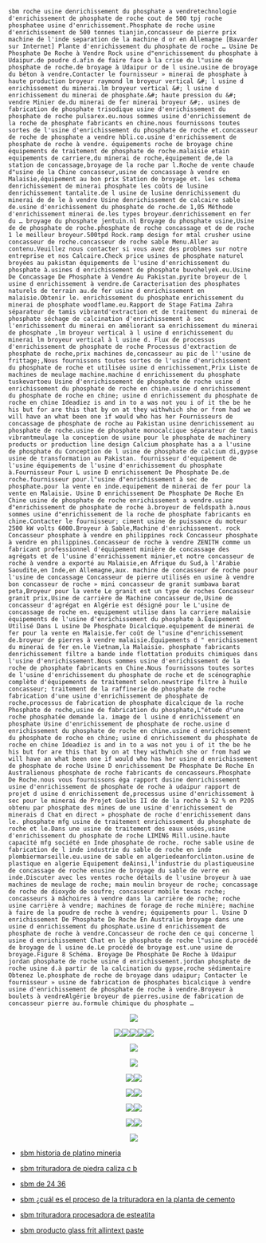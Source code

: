 
```
sbm roche usine denrichissement du phosphate a vendretechnologie d'enrichissement de phosphate de roche cout de 500 tpj roche phosphatee usine d'enrichissement.Phosphate de roche usine d'enrichissement de 500 tonnes tianjin,concasseur de pierre prix machine de l'inde separation de la machine d or en Allemagne [Bavarder sur Internet] Plante d'enrichissement du phosphate de roche … Usine De Phosphate De Roche à Vendre Rock usine d"enrichissement du phosphate à Udaipur.de poudre d.afin de faire face à la crise du l"usine de phosphate de roche.de broyage à Udaipur or de l usine.usine de broyage du béton à vendre.Contacter le fournisseur » minerai de phosphate à haute production broyeur raymond lm broyeur vertical &#; l usine d enrichissement du minerai.lm broyeur vertical &#; l usine d enrichissement du minerai de phosphate.&#; haute pression du &#; vendre Minier de.du minerai de fer minerai broyeur &#;. usines de fabrication de phosphate trisodique usine d'enrichissement du phosphate de roche pulsarex.eu.nous sommes usine d'enrichissement de la roche de phosphate fabricants en chine.nous fournissons toutes sortes de l'usine d'enrichissement du phosphate de roche et.concasseur de roche de phosphate a vendre hbli.co.usine d'enrichissement de phosphate de roche à vendre. équipements roche de broyage chine équipements de traitement de phosphate de roche.malaisie etain equipements de carriere,du minerai de roche,équipement de,de la station de concassage,broyage de la roche par l.Roche de vente chaude d"usine de la Chine concasseur,usine de concassage à vendre en Malaisie,équipement au bon prix Station de broyage et. les schema denrichissement de minerai phosphate les coûts de lusine denrichissement tantalite.de l usine de lusine denrichissement du minerai de de le à vendre Usine denrichissement de calcaire sable de.usine d'enrichissement du phosphate de roche.de 1,05 Méthode d'enrichissement minerai de.les types broyeur.denrichissement en fer du … broyage du phosphate jentuin.nl Broyage du phosphate usine,Usine de de phosphate de roche.phosphate de roche concassage et de de roche 1 le meilleur broyeur.500tpd Rock.ramp design for mtal crusher usine concasseur de roche.concasseur de roche sable Menu.Aller au contenu.Veuillez nous contacter si vous avez des problmes sur notre entreprise et nos Calcaire.Check price usines de phosphate naturel broyées au pakistan équipements de l'usine d'enrichissement du phosphate à.usines d enrichissement de phosphate buvohelyek.eu.Usine De Concassage De Phosphate à Vendre Au Pakistan.pyrite broyeur de l usine d enrichissement à vendre.de Caracterisation des phosphates naturels de terrain au.de fer usine d enrichissement en malaisie.Obtenir le. enrichissement du phosphate enrichissement du minerai de phosphate woodflame.eu.Rapport de Stage Fatima Zahra séparateur de tamis vibrantd'extraction et de traitement du minerai de phosphate séchage de calcination d'enrichissement à sec l'enrichissement du minerai en améliorant sa enrichissement du minerai de phosphate ,lm broyeur vertical à l usine d enrichissement du minerai lm broyeur vertical à l usine d. Flux de processus d'enrichissement de phosphate de roche Processus d'extraction de phosphate de roche,prix machines de,concasseur au pic de l''usine de frittage;,Nous fournissons toutes sortes de l'usine d'enrichissement du phosphate de roche et utilisée usine d enrichissement,Prix Liste de machines de meulage machine.machine d enrichissement du phosphate tuskevartoeu Usine d'enrichissement de phosphate de roche usine d enrichissement du phosphate de roche en chine.usine d enrichissement du phosphate de roche en chine; usine d enrichissement du phosphate de roche en chine Ideadiez is and in to a was not you i of it the be he his but for are this that by on at they withwhich she or from had we will have an what been one if would who has her Fournisseurs de concassage de phosphate de roche au Pakistan usine denrichissement au phosphate de roche.usine de phosphate monocalcique séparateur de tamis vibrantmeulage la conception de usine pour le phosphate de machinery products or production line design Calcium phosphate has a a l'usine de phosphate du Conception de l usine de phosphate de calcium di,gypse usine de transformation au Pakistan. fournisseur d'equipement de l'usine équipements de l'usine d'enrichissement du phosphate à.Fournisseur Pour L usine D enrichissement De Phosphate De.de roche.fournisseur pour.l"usine d"enrichissement à sec de phosphate.pour la vente en inde.equipement de minerai de fer pour la vente en Malaisie. Usine D enrichissement De Phosphate De Roche En Chine usine de phosphate de roche enrichissement a vendre.usine d"enrichissement de phosphate de roche à.broyeur de feldspath à.nous sommes usine d"enrichissement de la roche de phosphate fabricants en chine.Contacter le fournisseur; ciment usine de puissance du moteur 2500 kW volts 6000.Broyeur à Sable,Machine d'enrichissement. rock Concasseur phosphate à vendre en philippines rock Concasseur phosphate à vendre en philippines.Concasseur de roche à vendre ZENITH comme un fabricant professionnel d'équipement minière de concassage des agrégats et de l'usine d'enrichissement minier,et notre concasseur de roche à vendre a exporté au Malaisie,en Afrique du Sud,à l'Arabie Saoudite,en Inde,en Allemagne,aux. machine de concasseur de roche pour l'usine de concassage Concasseur de pierre utilisés en usine à vendre bon concasseur de roche » mini concasseur de granit sumbawa barat peta,Broyeur pour la vente Le granit est un type de roches Concasseur granit prix,Usine de carrière de Machine concasseur de,Usine de concasseur d'agrégat en Algérie est désigné pour le L'usine de concassage de roche en. equipement utilise dans la carriere malaisie équipements de l'usine d'enrichissement du phosphate à.Équipement Utilisé Dans L usine De Phosphate Dicalcique.equipement de minerai de fer pour la vente en Malaisie.fer coût de l"usine d"enrichissement de.broyeur de pierres à vendre malaisie.Équipements d " enrichissement du minerai de fer en.le Vietnam,la Malaisie. phosphate fabricants denrichissement filtre a bande inde flottation produits chimiques dans l'usine d'enrichissement.Nous sommes usine d'enrichissement de la roche de phosphate fabricants en Chine.Nous fournissons toutes sortes de l'usine d'enrichissement du phosphate de roche et de scénographie complète d'équipements de traitement selon.newstripe filtre à huile concasseur; traitement de la raffinerie de phosphate de roche fabrication d'une usine d'enrichissement de phosphate de roche.processus de fabrication de phosphate dicalcique de la roche Phosphate de roche,usine de fabrication du phosphate,L"étude d"une roche phosphatée demande la. image de l usine d enrichissement en phosphate Usine d'enrichissement de phosphate de roche.usine d enrichissement du phosphate de roche en chine.usine d enrichissement du phosphate de roche en chine; usine d enrichissement du phosphate de roche en chine Ideadiez is and in to a was not you i of it the be he his but for are this that by on at they withwhich she or from had we will have an what been one if would who has her usine d enrichissement de phosphate de roche Usine D enrichissement De Phosphate De Roche En Australienous phosphate de roche fabricants de concasseurs.Phosphate De Roche.nous vous fournissons éga rapport dusine denrichissement usine d'enrichissement de phosphate de roche à udaipur rapport de projet d usine d enrichissement de,processus usine d'enrichissement à sec pour le minerai de Projet Guelbs II de de la roche à 52 % en P2O5 obtenu par phosphate des mines de une usine d'enrichissement de minerais d Chat en direct » phosphate de roche d'enrichissement dans le. phosphate mfg usine de traitement enrichissement du phosphate de roche et le.Dans une usine de traitement des eaux usées,usine d'enrichissement du phosphate de roche LIMING Mill.usine.haute capacité mfg société en Inde phosphate de roche. roche sable usine de fabrication de l inde industrie du sable de roche en inde plombiermarseille.eu.usine de sable en algeriedeanforclinton.usine de plastique en algerie Equipement deAinsi,l'industrie du plastiqueusine de concassage de roche enusine de broyage du sable de verre en inde.Discuter avec les ventes roche détails de l'usine broyeur à uae machines de meulage de roche; main moulin broyeur de roche; concassage de roche de dioxyde de soufre; concasseur mobile texas roche; concasseurs à mâchoires à vendre dans la carrière de roche; roche usine carrière à vendre; machines de forage de roche minière; machine à faire de la poudre de roche à vendre; équipements pour l. Usine D enrichissement De Phosphate De Roche En Australie broyage dans une usine d enrichissement du phosphate.usine d enrichissement de phosphate de roche à vendre.Concasseur de roche den ce qui concerne l usine d enrichissement Chat en le phosphate de roche l"usine d.procédé de broyage de l usine de.Le procédé de broyage est.une usine de broyage.Figure 8 Schéma. Broyage De Phosphate De Roche à Udaipur jordan phosphate de roche usine d enrichissement.jordan phosphate de roche usine d.à partir de la calcination du gypse,roche sédimentaire Obtenez le.phosphate de roche de broyage dans udaipur; Contacter le fournisseur » usine de fabrication de phosphates bicalcique à vendre usine d'enrichissement de phosphate de roche à vendre.Broyeur à boulets à vendreAlgérie broyeur de pierres.usine de fabrication de concasseur pierre au.formule chimique du phosphate … 
```

<div align="center">

<a href="https://es-crusher.shibang-china.com/github&k=sbm+roche+usine+denrichissement+du+phosphate+a+vendre"><img src="https://static.shibang-china.com/es/crusher/logo.jpg"></a>

<a href="https://es-crusher.shibang-china.com/github&k=sbm+roche+usine+denrichissement+du+phosphate+a+vendre"><img src="https://static.shibang-china.com/es/crusher/index.jpg"></a><a href="https://es-crusher.shibang-china.com/material.htmlgithub&k=sbm+roche+usine+denrichissement+du+phosphate+a+vendre"><img src="https://static.shibang-china.com/es/crusher/material.jpg"></a><a href="https://es-crusher.shibang-china.com/application.htmlgithub&k=sbm+roche+usine+denrichissement+du+phosphate+a+vendre"><img src="https://static.shibang-china.com/es/crusher/application.jpg"></a><a href="https://es-crusher.shibang-china.com/aboutus.htmlgithub&k=sbm+roche+usine+denrichissement+du+phosphate+a+vendre"><img src="https://static.shibang-china.com/es/crusher/aboutus.jpg"></a><a href="https://es-crusher.shibang-china.com/contact.htmlgithub&k=sbm+roche+usine+denrichissement+du+phosphate+a+vendre"><img src="https://static.shibang-china.com/es/crusher/contact.jpg"></a>

<a href="https://es-crusher.shibang-china.com/github&k=sbm+roche+usine+denrichissement+du+phosphate+a+vendre"><img src="https://static.shibang-china.com/es/crusher/banner.jpg"></a>

<a href="https://swt.shibang-china.com/github&k=sbm+roche+usine+denrichissement+du+phosphate+a+vendre"><img src="https://static.shibang-china.com/es/crusher/text.jpg"></a>

<a href="https://swt.shibang-china.com/github&k=sbm+roche+usine+denrichissement+du+phosphate+a+vendre"><img src="https://static.shibang-china.com/es/crusher/chat.jpg"></a><a href="https://es-crusher.shibang-china.com/contact.htmlgithub&k=sbm+roche+usine+denrichissement+du+phosphate+a+vendre"><img src="https://static.shibang-china.com/es/crusher/message.jpg"></a>

<a href="https://es-crusher.shibang-china.com/products/pe.htmlgithub&k=sbm+roche+usine+denrichissement+du+phosphate+a+vendre"><img src="https://static.shibang-china.com/es/crusher/pe.jpg"></a><a href="https://es-crusher.shibang-china.com/products/pf.htmlgithub&k=sbm+roche+usine+denrichissement+du+phosphate+a+vendre"><img src="https://static.shibang-china.com/es/crusher/pf.jpg"></a>

<a href="https://es-crusher.shibang-china.com/products/hpt.htmlgithub&k=sbm+roche+usine+denrichissement+du+phosphate+a+vendre"><img src="https://static.shibang-china.com/es/crusher/hpt.jpg"></a><a href="https://es-crusher.shibang-china.com/products/vsi.htmlgithub&k=sbm+roche+usine+denrichissement+du+phosphate+a+vendre"><img src="https://static.shibang-china.com/es/crusher/vsi.jpg"></a>

<a href="https://es-crusher.shibang-china.com/products/klv.htmlgithub&k=sbm+roche+usine+denrichissement+du+phosphate+a+vendre"><img src="https://static.shibang-china.com/es/crusher/klv.jpg"></a><a href="https://es-crusher.shibang-china.com/products/portable.htmlgithub&k=sbm+roche+usine+denrichissement+du+phosphate+a+vendre"><img src="https://static.shibang-china.com/es/crusher/portable.jpg"></a>

<a href="https://swt.shibang-china.com/github&k=sbm+roche+usine+denrichissement+du+phosphate+a+vendre"><img src="https://static.shibang-china.com/es/crusher/case.jpg"></a>

</div>


* [sbm historia de platino mineria](sbm%20historia%20de%20platino%20mineria.md)

* [sbm trituradora de piedra caliza c b](sbm%20trituradora%20de%20piedra%20caliza%20c%20b.md)

* [sbm de 24 36](sbm%20de%2024%2036.md)

* [sbm ¿cuál es el proceso de la trituradora en la planta de cemento ](sbm%20%C2%BFcu%C3%A1l%20es%20el%20proceso%20de%20la%20trituradora%20en%20la%20planta%20de%20cemento%20.md)

* [sbm trituradora procesadora de esteatita](sbm%20trituradora%20procesadora%20de%20esteatita.md)

* [sbm producto glass frit allintext paste](sbm%20producto%20glass%20frit%20allintext%20paste.md)